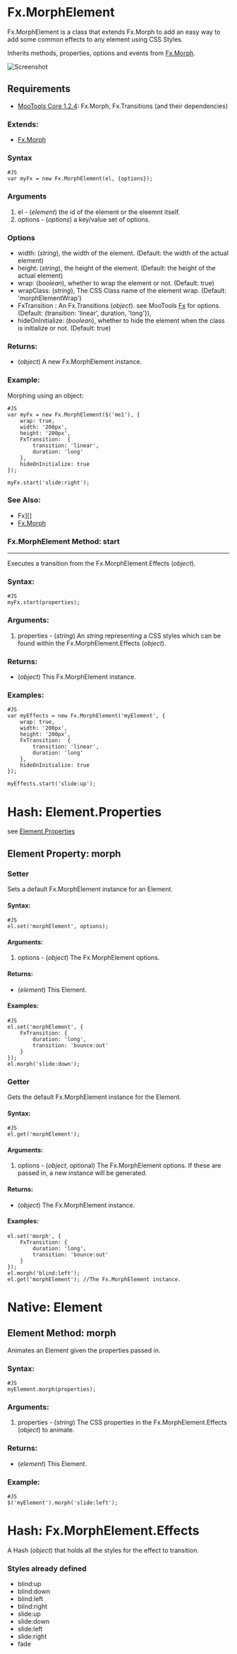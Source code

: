 Fx.MorphElement
===============

Fx.MorphElement is a class that extends Fx.Morph to add an easy way to add some common effects to any element using CSS Styles.

Inherits methods, properties, options and events from [Fx.Morph][].

![Screenshot](http://github.com/vincentbluff/Fx.MorphElement/raw/master/screenshot.png)

Requirements
------------

* [MooTools Core 1.2.4](http://mootools.net/core): Fx.Morph, Fx.Transitions (and their dependencies)

### Extends:

- [Fx.Morph][]

### Syntax
	#JS
	var myFx = new Fx.MorphElement(el, {options});

### Arguments

1. el - (*element*) the id of the element or the eleemnt itself.
2. options - (*options*) a key/value set of options.

### Options
- width: (*string*), the width of the element. (Default: the width of the actual element)
- height: (*string*), the height of the element. (Default: the height of the actual element)
- wrap: (*boolean*),  whether to wrap the element or not. (Default: true)
- wrapClass: (*string*), The CSS Class name of the element wrap. (Default: 'morphElementWrap')
- FxTransition : An Fx.Transitions (*object*). see MooTools [Fx][] for options. (Default: {transition: 'linear', duration, 'long'}),
- hideOnInitialize: (*boolean*),  whether to hide the element when the class is initialize or not. (Default: true)

### Returns:

* (*object*) A new Fx.MorphElement instance.

### Example:

Morphing using an object:

	#JS
	var myFx = new Fx.MorphElement($('me1'), {
		wrap: true,
		width: '200px',
		height: '200px',
		FxTransition:  {
			transition: 'linear',
			duration: 'long'
		},
		hideOnInitialize: true
	});
	
	myFx.start('slide:right');

### See Also:

- Fx][]
- [Fx.Morph][]

### Fx.MorphElement Method: start
---------------------------------

Executes a transition from the Fx.MorphElement.Effects (*object*).

### Syntax:

	#JS
	myFx.start(properties);

### Arguments:

1. properties - (*string*) An *string* representing a CSS styles which can be found within the Fx.MorphElement.Effects (*object*).

### Returns:

* (*object*) This Fx.MorphElement instance.

### Examples:
	
	#JS
	var myEffects = new Fx.MorphElement('myElement', {
		wrap: true,
		width: '200px',
		height: '200px',
		FxTransition:  {
			transition: 'linear',
			duration: 'long'
		},
		hideOnInitialize: true
	});

	myEffects.start('slide:up');

Hash: Element.Properties
========================

see [Element.Properties][]

Element Property: morph
-----------------------

### Setter

Sets a default Fx.MorphElement instance for an Element.

#### Syntax:

	#JS
	el.set('morphElement', options);

#### Arguments:

1. options - (*object*) The Fx.MorphElement options.

#### Returns:

* (*element*) This Element.

#### Examples:

	#JS
	el.set('morphElement', {
		FxTransition: {
			duration: 'long',
			transition: 'bounce:out'
		}
	});
	el.morph('slide:down');

### Getter

Gets the default Fx.MorphElement instance for the Element.

#### Syntax:

	#JS
	el.get('morphElement');

#### Arguments:

1. options - (*object*, optional) The Fx.MorphElement options. If these are passed in, a new instance will be generated.

#### Returns:

* (*object*) The Fx.MorphElement instance.

#### Examples:

	el.set('morph', {
		FxTransition: {
			duration: 'long',
			transition: 'bounce:out'
		}
	});
	el.morph('blind:left');
	el.get('morphElement'); //The Fx.MorphElement instance.

Native: Element
===============

Element Method: morph
---------------------

Animates an Element given the properties passed in.

### Syntax:

	#JS
	myElement.morph(properties);

### Arguments:

1. properties - (*string*) The CSS properties in the Fx.MorphElement.Effects (*object*) to animate.

### Returns:

* (*element*) This Element.

### Example:

	#JS
	$('myElement').morph('slide:left');

Hash: Fx.MorphElement.Effects
=============================

A Hash (*object*) that holds all the styles for the effect to transition.

### Styles already defined

- blind:up
- blind:down
- blind:left
- blind:right
- slide:up
- slide:down
- slide:left
- slide:right
- fade

[Fx]: http://www.mootools.net/docs/Fx/Fx
[Fx.Morph]: http://www.mootools.net/docs/Fx/Fx.Morph
[Element.Properties]: http://www.mootools.net/docs/Element/Element/#Element-Properties
